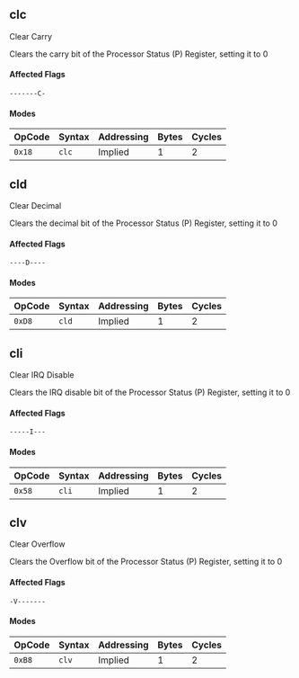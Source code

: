 
## clc

Clear Carry

Clears the carry bit of the Processor Status (P) Register, setting it to 0

#### Affected Flags

```
-------C-
```

#### Modes

| OpCode | Syntax | Addressing       | Bytes | Cycles |
|--------|--------|------------------|-------|--------|
| `0x18` | `clc`  | Implied          | 1     | 2      |


## cld

Clear Decimal

Clears the decimal bit of the Processor Status (P) Register, setting it to 0

#### Affected Flags

```
----D----
```

#### Modes

| OpCode | Syntax | Addressing       | Bytes | Cycles |
|--------|--------|------------------|-------|--------|
| `0xD8` | `cld`  | Implied          | 1     | 2      |


## cli

Clear IRQ Disable

Clears the IRQ disable bit of the Processor Status (P) Register, setting it to 0

#### Affected Flags

```
-----I---
```

#### Modes

| OpCode | Syntax | Addressing       | Bytes | Cycles |
|--------|--------|------------------|-------|--------|
| `0x58` | `cli`  | Implied          | 1     | 2      |


## clv

Clear Overflow

Clears the Overflow bit of the Processor Status (P) Register, setting it to 0

#### Affected Flags

```
-V-------
```

#### Modes

| OpCode | Syntax | Addressing       | Bytes | Cycles |
|--------|--------|------------------|-------|--------|
| `0xB8` | `clv`  | Implied          | 1     | 2      |
